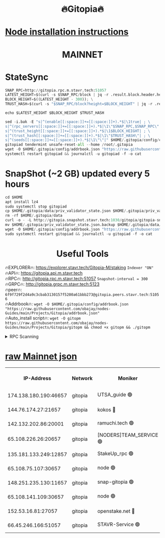 <h1 align="center"> 🔥Gitopia🔥</h1>

[Node installation instructions](https://github.com/obajay/nodes-Guides/tree/main/Projects/Gitopia)
=

<h1 align="center"> MAINNET</h1>

# StateSync
```python
SNAP_RPC=http://gitopia.rpc.m.stavr.tech:51057
LATEST_HEIGHT=$(curl -s $SNAP_RPC/block | jq -r .result.block.header.height); \
BLOCK_HEIGHT=$((LATEST_HEIGHT - 300)); \
TRUST_HASH=$(curl -s "$SNAP_RPC/block?height=$BLOCK_HEIGHT" | jq -r .result.block_id.hash)

echo $LATEST_HEIGHT $BLOCK_HEIGHT $TRUST_HASH

sed -i.bak -E "s|^(enable[[:space:]]+=[[:space:]]+).*$|\1true| ; \
s|^(rpc_servers[[:space:]]+=[[:space:]]+).*$|\1\"$SNAP_RPC,$SNAP_RPC\"| ; \
s|^(trust_height[[:space:]]+=[[:space:]]+).*$|\1$BLOCK_HEIGHT| ; \
s|^(trust_hash[[:space:]]+=[[:space:]]+).*$|\1\"$TRUST_HASH\"| ; \
s|^(seeds[[:space:]]+=[[:space:]]+).*$|\1\"\"|" $HOME/.gitopia/config/config.toml
gitopiad tendermint unsafe-reset-all --home /root/.gitopia
wget -O $HOME/.gitopia/config/addrbook.json "https://raw.githubusercontent.com/obajay/nodes-Guides/main/Projects/Gitopia/addrbook.json"
systemctl restart gitopiad && journalctl -u gitopiad -f -o cat
```
# SnapShot (~2 GB) updated every 5 hours
```python
cd $HOME
apt install lz4
sudo systemctl stop gitopiad
cp $HOME/.gitopia/data/priv_validator_state.json $HOME/.gitopia/priv_validator_state.json.backup
rm -rf $HOME/.gitopia/data
curl -o - -L http://gitopia.snapshot.stavr.tech:1030/gitopia/gitopia-snap.tar.lz4 | lz4 -c -d - | tar -x -C $HOME/.gitopia --strip-components 2
mv $HOME/.gitopia/priv_validator_state.json.backup $HOME/.gitopia/data/priv_validator_state.json
wget -O $HOME/.gitopia/config/addrbook.json "https://raw.githubusercontent.com/obajay/nodes-Guides/main/Projects/Gitopia/addrbook.json"
sudo systemctl restart gitopiad && journalctl -u gitopiad -f -o cat
```
 <h1 align="center"> Useful Tools</h1>

🔥EXPLORER🔥:      https://explorer.stavr.tech/Gitopia-M/staking  `Indexer "ON"` \
🔥API🔥: 			 		 https://gitopia.api.m.stavr.tech \
🔥RPC🔥:           http://gitopia.rpc.m.stavr.tech:51057              `Snapshot-interval = 300` \
🔥GRPC🔥:          http://gitopia.grpc.m.stavr.tech:5123 \
🔥peer🔥:					 `6f9f729f2d4a9c3cbab3130157f5200a61bbb273@gitopia.peers.stavr.tech:51056` \
🔥Addrbook🔥:    ```wget -O $HOME/.gitopia/config/addrbook.json "https://raw.githubusercontent.com/obajay/nodes-Guides/main/Projects/Gitopia/addrbook.json"``` \
🔥Auto_install script🔥: ```wget -O gitopm https://raw.githubusercontent.com/obajay/nodes-Guides/main/Projects/Gitopia/gitopm && chmod +x gitopm && ./gitopm```


<details>
<summary>RPC Scanning</summary>

<h2 align="center"> We scan nodes in real time every 4 hours. And we provide the final result of RPC endpoints.
We cannot influence the operation of these nodes in any way. </h2>


```python
If Voting Power is higher than 0 --> then the Node is a validator of the network and may be subject to attack and be a potential threat to the chain.
```
```python
We marked such validators with a red symbol
```

</details>

[raw Mainnet json](https://rpc-check.gitopm.stavr.tech/gitopm/rpc-gitopm-result.json)
=

<table><tr><th>IP-Address</th><th>Network</th><th>Moniker</th><th>Latest Block Height</th><th>Earliest Block Height</th><th>Catching Up</th><th>Tx Index</th><th>Voting Power</th><th>Scan Time</th></tr><tr><td>174.138.180.190:46657</td><td>gitopia</td><td>UTSA_guide 🟢</td><td>10778049</td><td>6071990</td><td>False</td><td>on</td><td>0</td><td>2023-12-17T06:04:51.560359985UTC</td></tr><tr><td>144.76.174.27:21657</td><td>gitopia</td><td>kokos 🔴</td><td>10778067</td><td>6071990</td><td>False</td><td>off</td><td>936373</td><td>2023-12-17T06:05:24.451156391UTC</td></tr><tr><td>142.132.202.86:20001</td><td>gitopia</td><td>ramuchi.tech 🟢</td><td>10778065</td><td>6548337</td><td>False</td><td>on</td><td>0</td><td>2023-12-17T06:05:21.736641897UTC</td></tr><tr><td>65.108.226.26:20657</td><td>gitopia</td><td>[NODERS]TEAM_SERVICE 🟢</td><td>10778080</td><td>6846001</td><td>False</td><td>on</td><td>0</td><td>2023-12-17T06:05:45.783813841UTC</td></tr><tr><td>135.181.133.249:12857</td><td>gitopia</td><td>StakeUp_rpc 🟢</td><td>10778065</td><td>8010001</td><td>False</td><td>on</td><td>0</td><td>2023-12-17T06:05:22.108869556UTC</td></tr><tr><td>65.108.75.107:30657</td><td>gitopia</td><td>node 🟢</td><td>10778073</td><td>8802845</td><td>False</td><td>on</td><td>0</td><td>2023-12-17T06:05:35.103617921UTC</td></tr><tr><td>148.251.235.130:11657</td><td>gitopia</td><td>snap-gitopia 🟢</td><td>10778063</td><td>9516001</td><td>False</td><td>on</td><td>0</td><td>2023-12-17T06:05:19.442494263UTC</td></tr><tr><td>65.108.141.109:30657</td><td>gitopia</td><td>node 🟢</td><td>10778063</td><td>10145845</td><td>False</td><td>on</td><td>0</td><td>2023-12-17T06:05:19.202144394UTC</td></tr><tr><td>152.53.16.81:27057</td><td>gitopia</td><td>openstake.net 🔴</td><td>10778043</td><td>10455001</td><td>False</td><td>off</td><td>5845</td><td>2023-12-17T06:04:40.721997841UTC</td></tr><tr><td>66.45.246.166:51057</td><td>gitopia</td><td>STAVR-Service 🟢</td><td>10778054</td><td>10769001</td><td>False</td><td>on</td><td>0</td><td>2023-12-17T06:05:00.407640756UTC</td></tr></table>
